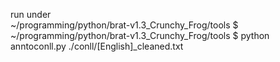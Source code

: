 run under  
~/programming/python/brat-v1.3_Crunchy_Frog/tools 
$ ~/programming/python/brat-v1.3_Crunchy_Frog/tools $ python anntoconll.py ./conll/\[English\]_cleaned.txt                              